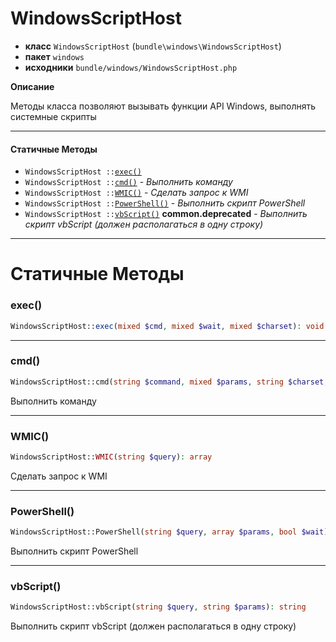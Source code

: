 # WindowsScriptHost

- **класс** `WindowsScriptHost` (`bundle\windows\WindowsScriptHost`)
- **пакет** `windows`
- **исходники** `bundle/windows/WindowsScriptHost.php`

**Описание**

Методы класса позволяют вызывать функции API Windows, выполнять системные скрипты

---

#### Статичные Методы

- `WindowsScriptHost ::`[`exec()`](#method-exec)
- `WindowsScriptHost ::`[`cmd()`](#method-cmd) - _Выполнить команду_
- `WindowsScriptHost ::`[`WMIC()`](#method-wmic) - _Сделать запрос к WMI_
- `WindowsScriptHost ::`[`PowerShell()`](#method-powershell) - _Выполнить скрипт PowerShell_
- `WindowsScriptHost ::`[`vbScript()`](#method-vbscript) **common.deprecated** - _Выполнить скрипт vbScript (должен располагаться в одну строку)_

---
# Статичные Методы

<a name="method-exec"></a>

### exec()
```php
WindowsScriptHost::exec(mixed $cmd, mixed $wait, mixed $charset): void
```

---

<a name="method-cmd"></a>

### cmd()
```php
WindowsScriptHost::cmd(string $command, mixed $params, string $charset, string $decodeCharset): string
```
Выполнить команду

---

<a name="method-wmic"></a>

### WMIC()
```php
WindowsScriptHost::WMIC(string $query): array
```
Сделать запрос к WMI

---

<a name="method-powershell"></a>

### PowerShell()
```php
WindowsScriptHost::PowerShell(string $query, array $params, bool $wait): string
```
Выполнить скрипт PowerShell

---

<a name="method-vbscript"></a>

### vbScript()
```php
WindowsScriptHost::vbScript(string $query, string $params): string
```
Выполнить скрипт vbScript (должен располагаться в одну строку)